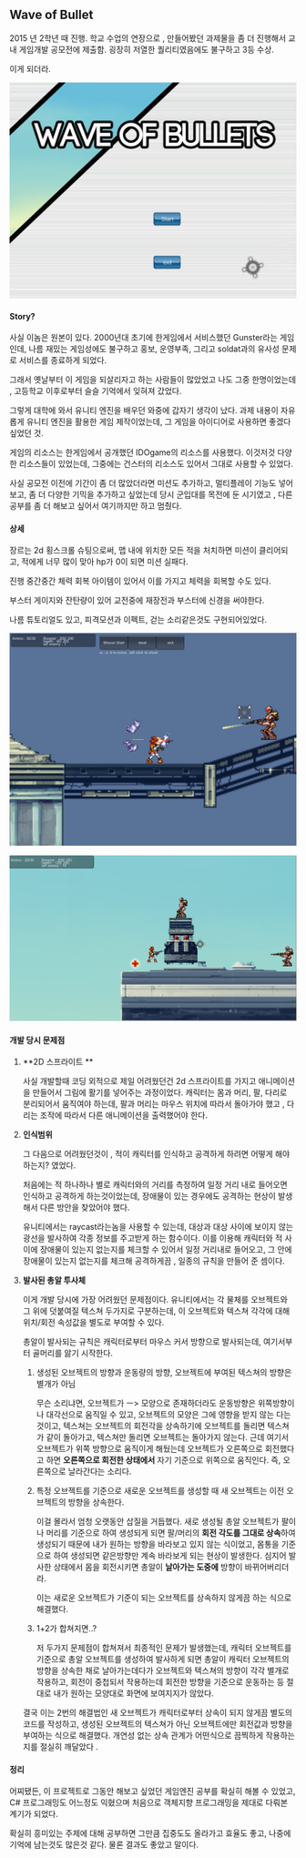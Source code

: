 ## Wave of Bullet

2015 년 2학년 때 진행. 학교 수업의 연장으로 , 만들어봤던 과제물을 좀 더 진행해서 교내 게임개발 공모전에 제출함.  굉장히 저열한 퀄리티였음에도 불구하고 3등 수상.

이게 되더라. 

![img](./img/2.png)



#### Story?

사실 이놈은 원본이 있다. 2000년대 초기에 한게임에서 서비스했던 Gunster라는 게임인데, 나름 재밌는 게임성에도 불구하고 홍보, 운영부족, 그리고 soldat과의 유사성 문제로 서비스를 종료하게 되었다. 

그래서 옛날부터 이 게임을 되살리자고 하는 사람들이 많았었고 나도 그중 한명이었는데 , 고등학교 이후로부터 슬슬 기억에서 잊혀져 갔었다. 

그렇게 대학에 와서 유니티 엔진을 배우던 와중에 갑자기 생각이 났다. 과제 내용이 자유롭게 유니티 엔진을 활용한 게임 제작이었는데, 그 게임을 아이디어로 사용하면 좋겠다 싶었던 것.  

게임의 리소스는 한게임에서 공개했던  IDOgame의 리소스를 사용했다. 이것저것 다양한 리소스들이 있었는데, 그중에는 건스터의 리소스도 있어서 그대로 사용할 수 있었다.

사실 공모전 이전에 기간이 좀 더 많았더라면 미션도 추가하고, 멀티플레이 기능도 넣어보고, 좀 더 다양한 기믹을 추가하고 싶었는데 당시 군입대를 목전에 둔 시기였고 , 다른공부를 좀 더 해보고 싶어서 여기까지만 하고 멈췄다. 



#### 상세

장르는 2d 횡스크롤 슈팅으로써, 맵 내에 위치한 모든 적을 처치하면 미션이 클리어되고, 적에게 너무 많이 맞아 hp가 0이 되면 미션 실패다. 

진행 중간중간 체력 회복 아이템이 있어서 이를 가지고 체력을 회복할 수도 있다.

부스터 게이지와 잔탄량이 있어 교전중에 재장전과 부스터에 신경을 써야한다. 

나름 튜토리얼도 있고, 피격모션과 이펙트, 걷는 소리같은것도 구현되어있었다. 

![img](./img/3.png)

![img](./img/1.png)

#### 개발 당시 문제점

1. **2D 스프라이트 ** 

   사실 개발할때 코딩 외적으로 제일 어려웠던건 2d 스프라이트를 가지고 애니메이션을 만들어서 그림에 활기를 넣어주는 과정이었다. 캐릭터는 몸과 머리, 팔, 다리로 분리되어서 움직여야 하는데, 팔과 머리는 마우스 위치에 따라서 돌아가야 했고 , 다리는 조작에 따라서 다른 애니메이션을 출력했어야 한다. 

2. **인식범위**

   그 다음으로 어려웠던것이 , 적이 캐릭터를 인식하고 공격하게 하려면 어떻게 해야하는지? 였었다.  

   처음에는 적 하나하나 별로 캐릭터와의 거리를 측정하여 일정 거리 내로 들어오면 인식하고 공격하게 하는것이었는데, 장애물이 있는 경우에도 공격하는 현상이 발생해서 다른 방안을 찾았어야 했다. 

   유니티에서는 raycast라는놈을 사용할 수 있는데,  대상과 대상 사이에 보이지 않는 광선을 발사하여 각종 정보를 주고받게 하는 함수이다. 이를 이용해 캐릭터와 적 사이에 장애물이 있는지 없는지를 체크할 수 있어서 일정 거리내로 들어오고, 그 안에 장애물이 있는지 없는지를 체크해 공격하게끔 , 일종의 규칙을 만들어 준 셈이다. 

3. **발사된 총알 투사체** 

   이게 개발 당시에 가장 어려웠던 문제점이다. 유니티에서는 각 물체를 오브젝트와 그 위에 덧붙여질 텍스쳐 두가지로 구분하는데, 이 오브젝트와 텍스쳐 각각에 대해 위치/회전 속성값을 별도로 부여할 수 있다. 

   총알이 발사되는 규칙은 캐릭터로부터 마우스 커서 방향으로 발사되는데,  여기서부터 골머리를 앓기 시작한다.

   1. 생성된 오브젝트의 방향과 운동량의 방향, 오브젝트에 부여된 텍스쳐의 방향은 별개가 아님

      무슨 소리냐면, 오브젝트가  ㅡ> 모양으로 존재하더라도 운동방향은 위쪽방향이나 대각선으로 움직일 수 있고, 오브젝트의 모양은 그에 영향을 받지 않는 다는 것이고, 텍스쳐는 오브젝트의 회전각을 상속하기에 오브젝트를 돌리면 텍스쳐가 같이 돌아가고, 텍스쳐만 돌리면 오브젝트는 돌아가지 않는다.  근데 여기서 오브젝트가 위쪽 방향으로 움직이게 해뒀는데 오브젝트가 오른쪽으로 회전했다고 하면 **오른쪽으로 회전한 상태에서** 자기 기준으로 위쪽으로 움직인다. 즉, 오른쪽으로 날라간다는 소리다.  

   2. 특정 오브젝트를 기준으로 새로운 오브젝트를 생성할 때 새 오브젝트는 이전 오브젝트의 방향을 상속한다. 

      이걸 몰라서 엄청 오랫동안 삽질을 거듭했다. 새로 생성될 총알 오브젝트가 팔이나 머리를 기준으로 하여 생성되게 되면 팔/머리의 **회전 각도를 그대로 상속**하여 생성되기 때문에 내가 원하는 방향을 바라보고 있지 않는 식이었고, 몸통을 기준으로 하여 생성되면 같은방향만 계속 바라보게 되는 현상이 발생한다. 심지어 발사한 상태에서 몸을 회전시키면 총알이 **날아가는 도중에** 방향이 바뀌어버리더라. 

      이는 새로운 오브젝트가 기준이 되는 오브젝트를 상속하지 않게끔 하는 식으로 해결했다. 

   3. 1+2가 합쳐지면..? 

      저 두가지 문제점이 합쳐져서 최종적인 문제가 발생했는데, 캐릭터 오브젝트를 기준으로 총알 오브젝트를 생성하여 발사하게 되면 총알이 캐릭터 오브젝트의 방향을 상속한 채로 날아가는데다가 오브젝트와 텍스쳐의 방향이 각각 별개로 작용하고, 회전이 중첩되서 작용하는데 회전한 방향을 기준으로 운동하는 등 절대로 내가 원하는 모양대로 화면에 보여지지가 않았다. 

   결국 이는 2번의 해결법인 새 오브젝트가 캐릭터로부터 상속이 되지 않게끔 별도의 코드를 작성하고, 생성된 오브젝트의 텍스쳐가 아닌 오브젝트에만 회전값과 방향을 부여하는 식으로 해결했다. 개연성 없는 상속 관계가 어떤식으로 끔찍하게 작용하는지를 절실히 깨달았다 . 



#### 정리 

어찌됐든, 이 프로젝트로 그동안 해보고 싶었던 게임엔진 공부를 확실히 해볼 수 있었고, C# 프로그래밍도 어느정도 익혔으며 처음으로 객체지향 프로그래밍을 제대로 다뤄본 계기가 되었다. 

확실히 흥미있는 주제에 대해 공부하면 그만큼 집중도도 올라가고 효율도 좋고, 나중에 기억에 남는것도 많은것 같다. 물론 결과도 좋았고 말이다. 








